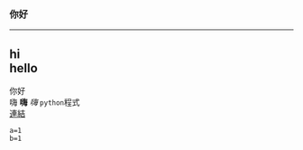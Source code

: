 ### 你好
---
hi <br>
hello
---
你好 <br>
嗨
__嗨__
*嗨*
``python``程式 <br>
[連結](https://www.cwa.gov.tw/V8/C/W/County/index.html)
```
a=1
b=1
```

